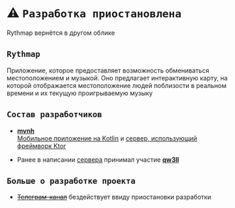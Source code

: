 # ⚠️ `Разработка приостановлена`
Rythmap вернётся в другом облике

## `Rythmap`
Приложение, которое предоставляет возможность обмениваться местоположением и музыкой. Оно предлагает интерактивную карту, на которой отображается местоположение людей поблизости в реальном времени и их текущую проигрываемую музыку

## `Состав разработчиков`

- [**mvnh**](https://github.com/mvnh)  
[Мобильное приложение на Kotlin](https://github.com/Rythmap/client-kt) и [сервер, использующий фреймворк Ktor](https://github.com/Rythmap/server-kt)

- Ранее в написании [сервера](https://github.com/Rythmap/server-py-legacy) принимал участие [**qw3ll**](https://github.com/alexpervushin)

## `Больше о разработке проекта`
- ~~[Телеграм-канал](t.me/Rythmap)~~ бездействует ввиду приостановки разработки
